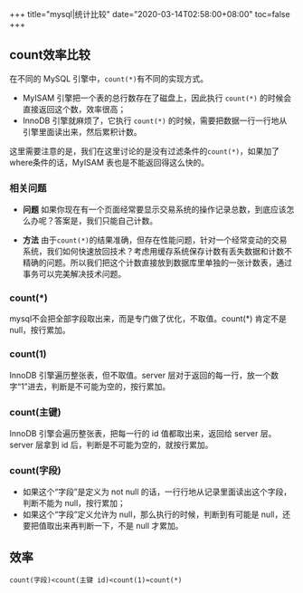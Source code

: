 +++
title="mysql|统计比较"
date="2020-03-14T02:58:00+08:00"
toc=false
+++

count效率比较
-------------

在不同的 MySQL 引擎中，`count(*)`有不同的实现方式。

-	MyISAM 引擎把一个表的总行数存在了磁盘上，因此执行 `count(*)` 的时候会直接返回这个数，效率很高；
-	InnoDB 引擎就麻烦了，它执行 `count(*)` 的时候，需要把数据一行一行地从引擎里面读出来，然后累积计数。

这里需要注意的是，我们在这里讨论的是没有过滤条件的`count(*)`，如果加了where条件的话，MyISAM 表也是不能返回得这么快的。

### 相关问题

-	**问题** 如果你现在有一个页面经常要显示交易系统的操作记录总数，到底应该怎么办呢？答案是，我们只能自己计数。

-	**方法** 由于`count(*)`的结果准确，但存在性能问题，针对一个经常变动的交易系统，我们如何快速放回技术？考虑用缓存系统保存计数有丢失数据和计数不精确的问题。所以我们把这个计数直接放到数据库里单独的一张计数表，通过事务可以完美解决技术问题。

### count(*)

mysql不会把全部字段取出来，而是专门做了优化，不取值。count(*) 肯定不是 null，按行累加。

### count(1)

InnoDB 引擎遍历整张表，但不取值。server 层对于返回的每一行，放一个数字“1”进去，判断是不可能为空的，按行累加。

### count(主键)

InnoDB 引擎会遍历整张表，把每一行的 id 值都取出来，返回给 server 层。server 层拿到 id 后，判断是不可能为空的，就按行累加。

### count(字段)

-	如果这个“字段”是定义为 not null 的话，一行行地从记录里面读出这个字段，判断不能为 null，按行累加；
-	如果这个“字段”定义允许为 null，那么执行的时候，判断到有可能是 null，还要把值取出来再判断一下，不是 null 才累加。

效率
----

`count(字段)<count(主键 id)<count(1)≈count(*)`

